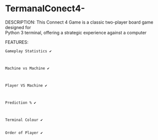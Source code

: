 # TermanalConect4-


DESCRIPTION:
This Connect 4 Game is a classic two-player board game designed for  
Python 3 terminal, offering a strategic experience against a computer 





FEATURES:

    Gameplay Statistics ✔️
    
    

    Machine vs Machine ✔️
    


    Player VS Machine ✔️
    
    

    Prediction % ✔️
    
    

    Terminal Colour ✔️

    
    Order of Player ✔️


    

